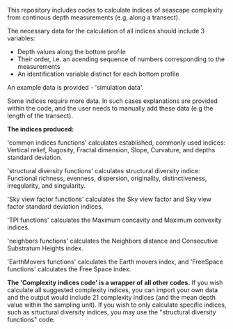 This repository includes codes to calculate indices of seascape complexity from continous depth measurements (e.g, along a transect). 

The necessary data for the calculation of all indices should include 3 variables:

  * Depth values along the bottom profile
  * Their order, i.e. an acending sequence of numbers corresponding to the measurements
  * An identification variable distinct for each bottom profile

An example data is provided - 'simulation data'. 

Some indices require more data. In such cases explanations are provided within the code, and the user needs to manually add these data
(e.g the length of the transect). 

**The indices produced:**

'common indices functions' calculates established, commonly used indices: Vertical relief, Rugosity, Fractal dimension, Slope, Curvature,
and depths standard deviation. 

'structural diversity functions' calculates structural diversity indice: Functional richness, evenness, dispersion, originality, 
distinctiveness, irregularity, and singularity.

'Sky view factor functions' calculates the Sky view factor and Sky view factor standard deviation indices. 

'TPI functions' calculates the Maximum concavity and Maximum convexity indices.

'neighbors functions' calculates the Neighbors distance and Consecutive Substratum Heights index. 

'EarthMovers functions' calculates the Earth movers index, and 'FreeSpace functions' calculates the Free Space index. 

**The 'Complexity indices code' is a wrapper of all other codes.**
If you wish calculate all suggested complexity indices, you can import your own data and the output would include 21 complexity indices 
(and the mean depth value within the sampling unit). 
If you wish to only calculate specific indices, such as srtuctural diversity indices, you may use the "structural diversity functions" code. 


